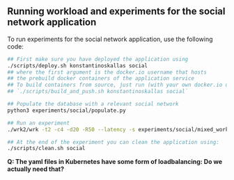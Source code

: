 ## Running workload and experiments for the social network application

To run experiments for the social network application, use the following code:

```sh
## First make sure you have deployed the application using
./scripts/deploy.sh konstantinoskallas social
## where the first argument is the docker.io username that hosts
## the prebuild docker containers of the application service
## To build containers from source, just run (with your own docker.io username):
## `./scripts/build_and_push.sh konstantinoskallas social`

## Populate the database with a relevant social network
python3 experiments/social/populate.py

## Run an experiment
./wrk2/wrk -t2 -c4 -d20 -R50 --latency -s experiments/social/mixed_workload.lua http://localhost:8084/compose_post

## At the end of the experiment you can clean the application using:
./scripts/clean.sh social

```

__Q: The yaml files in Kubernetes have some form of loadbalancing: Do we actually need that?__
